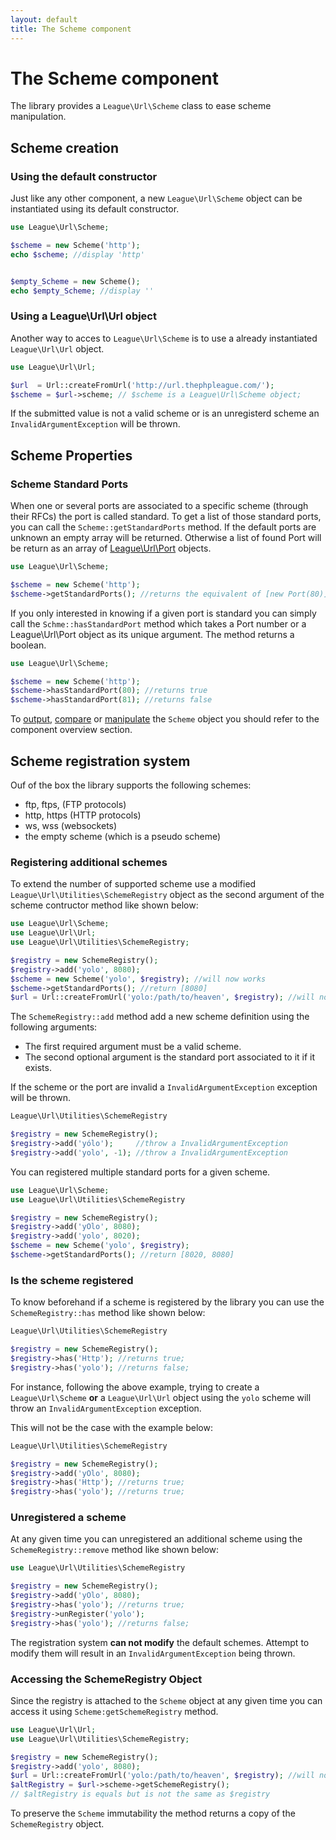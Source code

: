```yaml
---
layout: default
title: The Scheme component
---
```


# The Scheme component

The library provides a `League\Url\Scheme` class to ease scheme manipulation.

## Scheme creation

### Using the default constructor

Just like any other component, a new `League\Url\Scheme` object can be instantiated using its default constructor.

~~~php
use League\Url\Scheme;

$scheme = new Scheme('http');
echo $scheme; //display 'http'


$empty_Scheme = new Scheme();
echo $empty_Scheme; //display ''
~~~

### Using a League\Url\Url object

Another way to acces to `League\Url\Scheme` is to use a already instantiated `League\Url\Url` object.

~~~php
use League\Url\Url;

$url  = Url::createFromUrl('http://url.thephpleague.com/');
$scheme = $url->scheme; // $scheme is a League\Url\Scheme object;
~~~

<p class="message-warning">If the submitted value is not a valid scheme or is an unregisterd scheme an <code>InvalidArgumentException</code> will be thrown.</p>

## Scheme Properties

### Scheme Standard Ports

When one or several ports are associated to a specific scheme (through their RFCs) the port is called standard. To get a list of those standard ports, you can call the `Scheme::getStandardPorts` method. If the default ports are unknown an empty array will be returned. Otherwise a list of found Port will be return as an array of [League\Url\Port](/4.0/components/port/) objects.

~~~php
use League\Url\Scheme;

$scheme = new Scheme('http');
$scheme->getStandardPorts(); //returns the equivalent of [new Port(80)];
~~~

If you only interested in knowing if a given port is standard you can simply call the `Schme::hasStandardPort` method which takes a Port number or a League\Url\Port object as its unique argument. The method returns a boolean.

~~~php
use League\Url\Scheme;

$scheme = new Scheme('http');
$scheme->hasStandardPort(80); //returns true
$scheme->hasStandardPort(81); //returns false
~~~

To [output](/4.0/components/overview/#components-string-representations), [compare](/4.0/components/overview/#components-comparison) or [manipulate](/4.0/components/overview/#components-modification) the `Scheme` object you should refer to the component overview section.

## Scheme registration system

Ouf of the box the library supports the following schemes:

- ftp, ftps, (FTP protocols)
- http, https (HTTP protocols)
- ws, wss (websockets)
- the empty scheme (which is a pseudo scheme)

### Registering additional schemes

To extend the number of supported scheme use a modified `League\Url\Utilities\SchemeRegistry` object as the second argument of the scheme contructor method like shown below:

~~~php
use League\Url\Scheme;
use League\Url\Url;
use League\Url\Utilities\SchemeRegistry;

$registry = new SchemeRegistry();
$registry->add('yolo', 8080);
$scheme = new Scheme('yolo', $registry); //will now works
$scheme->getStandardPorts(); //return [8080]
$url = Url::createFromUrl('yolo:/path/to/heaven', $registry); //will now works
~~~

The `SchemeRegistry::add` method add a new scheme definition using the following arguments:

- The first required argument must be a valid scheme.
- The second optional argument is the standard port associated to it if it exists.

If the scheme or the port are invalid a `InvalidArgumentException` exception will be thrown.

~~~php
League\Url\Utilities\SchemeRegistry

$registry = new SchemeRegistry();
$registry->add('yólo');     //throw a InvalidArgumentException
$registry->add('yolo', -1); //throw a InvalidArgumentException
~~~

You can registered multiple standard ports for a given scheme.

~~~php
use League\Url\Scheme;
use League\Url\Utilities\SchemeRegistry

$registry = new SchemeRegistry();
$registry->add('yOlo', 8080);
$registry->add('yolo', 8020);
$scheme = new Scheme('yolo', $registry);
$scheme->getStandardPorts(); //return [8020, 8080]
~~~

### Is the scheme registered

To know beforehand if a scheme is registered by the library you can use the `SchemeRegistry::has` method like shown below:

~~~php
League\Url\Utilities\SchemeRegistry

$registry = new SchemeRegistry();
$registry->has('Http'); //returns true;
$registry->has('yolo'); //returns false;
~~~

For instance, following the above example, trying to create a `League\Url\Scheme` **or** a `League\Url\Url` object using the `yolo` scheme will throw an `InvalidArgumentException` exception.

This will not be the case with the example below:

~~~php
League\Url\Utilities\SchemeRegistry

$registry = new SchemeRegistry();
$registry->add('yOlo', 8080);
$registry->has('Http'); //returns true;
$registry->has('yolo'); //returns true;
~~~

### Unregistered a scheme

At any given time you can unregistered an additional scheme using the `SchemeRegistry::remove` method like shown below:

~~~php
use League\Url\Utilities\SchemeRegistry

$registry = new SchemeRegistry();
$registry->add('yOlo', 8080);
$registry->has('yolo'); //returns true;
$registry->unRegister('yolo');
$registry->has('yolo'); //returns false;
~~~

<p class="message-warning">The registration system <strong>can not modify</strong> the default schemes. Attempt to modify them will result in an <code>InvalidArgumentException</code> being thrown.</p>

### Accessing the SchemeRegistry Object

Since the registry is attached to the `Scheme` object at any given time you can access it using `Scheme:getSchemeRegistry` method.

~~~php
use League\Url\Url;
use League\Url\Utilities\SchemeRegistry;

$registry = new SchemeRegistry();
$registry->add('yolo', 8080);
$url = Url::createFromUrl('yolo:/path/to/heaven', $registry); //will now works
$altRegistry = $url->scheme->getSchemeRegistry();
// $altRegistry is equals but is not the same as $registry
~~~
<p class="message-notice">To preserve the <code>Scheme</code> immutability the method returns a copy of the <code>SchemeRegistry</code> object.</p>